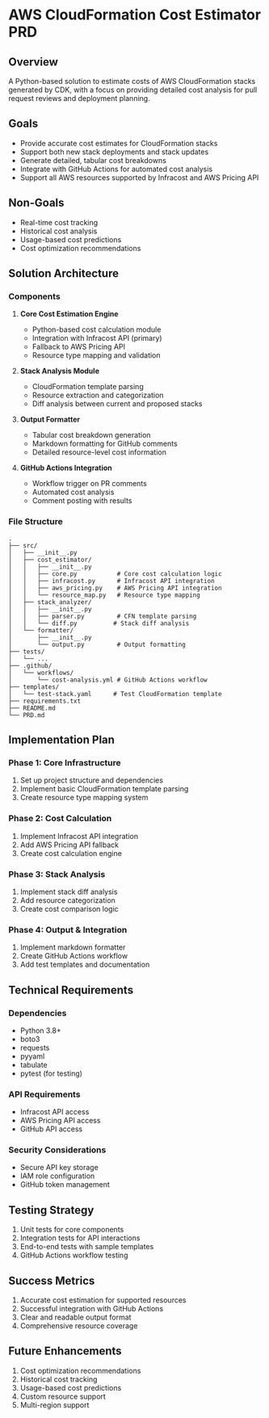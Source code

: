 # AWS CloudFormation Cost Estimator PRD

## Overview
A Python-based solution to estimate costs of AWS CloudFormation stacks generated by CDK, with a focus on providing detailed cost analysis for pull request reviews and deployment planning.

## Goals
- Provide accurate cost estimates for CloudFormation stacks
- Support both new stack deployments and stack updates
- Generate detailed, tabular cost breakdowns
- Integrate with GitHub Actions for automated cost analysis
- Support all AWS resources supported by Infracost and AWS Pricing API

## Non-Goals
- Real-time cost tracking
- Historical cost analysis
- Usage-based cost predictions
- Cost optimization recommendations

## Solution Architecture

### Components

1. **Core Cost Estimation Engine**
   - Python-based cost calculation module
   - Integration with Infracost API (primary)
   - Fallback to AWS Pricing API
   - Resource type mapping and validation

2. **Stack Analysis Module**
   - CloudFormation template parsing
   - Resource extraction and categorization
   - Diff analysis between current and proposed stacks

3. **Output Formatter**
   - Tabular cost breakdown generation
   - Markdown formatting for GitHub comments
   - Detailed resource-level cost information

4. **GitHub Actions Integration**
   - Workflow trigger on PR comments
   - Automated cost analysis
   - Comment posting with results

### File Structure
```
.
├── src/
│   ├── __init__.py
│   ├── cost_estimator/
│   │   ├── __init__.py
│   │   ├── core.py           # Core cost calculation logic
│   │   ├── infracost.py      # Infracost API integration
│   │   ├── aws_pricing.py    # AWS Pricing API integration
│   │   └── resource_map.py   # Resource type mapping
│   ├── stack_analyzer/
│   │   ├── __init__.py
│   │   ├── parser.py         # CFN template parsing
│   │   └── diff.py          # Stack diff analysis
│   └── formatter/
│       ├── __init__.py
│       └── output.py         # Output formatting
├── tests/
│   └── ...
├── .github/
│   └── workflows/
│       └── cost-analysis.yml # GitHub Actions workflow
├── templates/
│   └── test-stack.yaml      # Test CloudFormation template
├── requirements.txt
├── README.md
└── PRD.md
```

## Implementation Plan

### Phase 1: Core Infrastructure
1. Set up project structure and dependencies
2. Implement basic CloudFormation template parsing
3. Create resource type mapping system

### Phase 2: Cost Calculation
1. Implement Infracost API integration
2. Add AWS Pricing API fallback
3. Create cost calculation engine

### Phase 3: Stack Analysis
1. Implement stack diff analysis
2. Add resource categorization
3. Create cost comparison logic

### Phase 4: Output & Integration
1. Implement markdown formatter
2. Create GitHub Actions workflow
3. Add test templates and documentation

## Technical Requirements

### Dependencies
- Python 3.8+
- boto3
- requests
- pyyaml
- tabulate
- pytest (for testing)

### API Requirements
- Infracost API access
- AWS Pricing API access
- GitHub API access

### Security Considerations
- Secure API key storage
- IAM role configuration
- GitHub token management

## Testing Strategy
1. Unit tests for core components
2. Integration tests for API interactions
3. End-to-end tests with sample templates
4. GitHub Actions workflow testing

## Success Metrics
1. Accurate cost estimation for supported resources
2. Successful integration with GitHub Actions
3. Clear and readable output format
4. Comprehensive resource coverage

## Future Enhancements
1. Cost optimization recommendations
2. Historical cost tracking
3. Usage-based cost predictions
4. Custom resource support
5. Multi-region support 